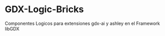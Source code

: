 GDX-Logic-Bricks
================

Componentes Logicos para extensiones gdx-ai y ashley en el Framework libGDX 
